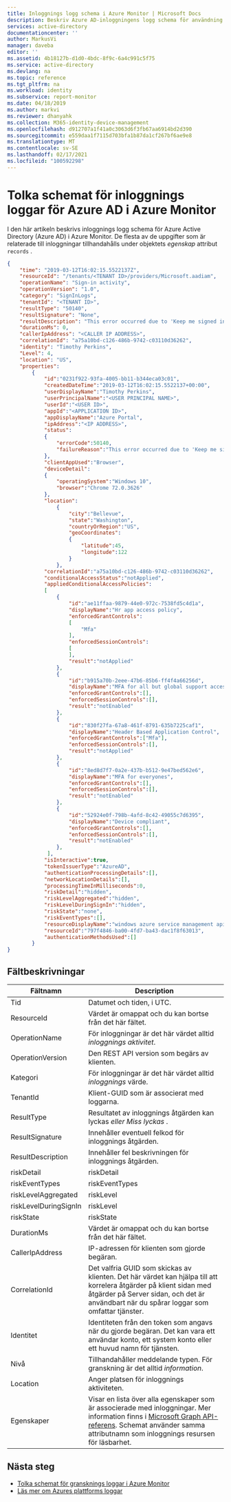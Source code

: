 ```yaml
---
title: Inloggnings logg schema i Azure Monitor | Microsoft Docs
description: Beskriv Azure AD-inloggningens logg schema för användning i Azure Monitor
services: active-directory
documentationcenter: ''
author: MarkusVi
manager: daveba
editor: ''
ms.assetid: 4b18127b-d1d0-4bdc-8f9c-6a4c991c5f75
ms.service: active-directory
ms.devlang: na
ms.topic: reference
ms.tgt_pltfrm: na
ms.workload: identity
ms.subservice: report-monitor
ms.date: 04/18/2019
ms.author: markvi
ms.reviewer: dhanyahk
ms.collection: M365-identity-device-management
ms.openlocfilehash: d912707a1f41a0c3063d6f3fb67aa6914bd2d390
ms.sourcegitcommit: e559daa1f7115d703bfa1b87da1cf267bf6ae9e8
ms.translationtype: MT
ms.contentlocale: sv-SE
ms.lasthandoff: 02/17/2021
ms.locfileid: "100592298"
---
```

# <a name="interpret-the-azure-ad-sign-in-logs-schema-in-azure-monitor"></a>Tolka schemat för inloggnings loggar för Azure AD i Azure Monitor

I den här artikeln beskrivs inloggnings logg schema för Azure Active Directory (Azure AD) i Azure Monitor. De flesta av de uppgifter som är relaterade till inloggningar tillhandahålls under objektets *egenskap* attribut `records` .


```json
{ 
    "time": "2019-03-12T16:02:15.5522137Z", 
    "resourceId": "/tenants/<TENANT ID>/providers/Microsoft.aadiam",
    "operationName": "Sign-in activity", 
    "operationVersion": "1.0", 
    "category": "SignInLogs", 
    "tenantId": "<TENANT ID>", 
    "resultType": "50140", 
    "resultSignature": "None", 
    "resultDescription": "This error occurred due to 'Keep me signed in' interrupt when the user was signing-in.", 
    "durationMs": 0, 
    "callerIpAddress": "<CALLER IP ADDRESS>", 
    "correlationId": "a75a10bd-c126-486b-9742-c03110d36262", 
    "identity": "Timothy Perkins", 
    "Level": 4, 
    "location": "US", 
    "properties": 
        {
            "id":"0231f922-93fa-4005-bb11-b344eca03c01",
            "createdDateTime":"2019-03-12T16:02:15.5522137+00:00",
            "userDisplayName":"Timothy Perkins",
            "userPrincipalName":"<USER PRINCIPAL NAME>",
            "userId":"<USER ID>",
            "appId":"<APPLICATION ID>",
            "appDisplayName":"Azure Portal",
            "ipAddress":"<IP ADDRESS>",
            "status":
            {
                "errorCode":50140,
                "failureReason":"This error occurred due to 'Keep me signed in' interrupt when the user was signing-in."
            },
            "clientAppUsed":"Browser",
            "deviceDetail":
            {
                "operatingSystem":"Windows 10",
                "browser":"Chrome 72.0.3626"
            },
            "location":
                {
                    "city":"Bellevue",
                    "state":"Washington",
                    "countryOrRegion":"US",
                    "geoCoordinates":
                    {
                        "latitude":45,
                        "longitude":122
                    }
                },
            "correlationId":"a75a10bd-c126-486b-9742-c03110d36262",
            "conditionalAccessStatus":"notApplied",
            "appliedConditionalAccessPolicies":
            [
                {
                    "id":"ae11ffaa-9879-44e0-972c-7538fd5c4d1a",
                    "displayName":"Hr app access policy",
                    "enforcedGrantControls":
                    [
                        "Mfa"
                    ],
                    "enforcedSessionControls":
                    [
                    ],
                    "result":"notApplied"
                },
                {
                    "id":"b915a70b-2eee-47b6-85b6-ff4f4a66256d",
                    "displayName":"MFA for all but global support access",
                    "enforcedGrantControls":[],
                    "enforcedSessionControls":[],
                    "result":"notEnabled"
                },
                {
                    "id":"830f27fa-67a8-461f-8791-635b7225caf1",
                    "displayName":"Header Based Application Control",
                    "enforcedGrantControls":["Mfa"],
                    "enforcedSessionControls":[],
                    "result":"notApplied"
                },
                {
                    "id":"8ed8d7f7-0a2e-437b-b512-9e47bed562e6",
                    "displayName":"MFA for everyones",
                    "enforcedGrantControls":[],
                    "enforcedSessionControls":[],
                    "result":"notEnabled"
                },
                {
                    "id":"52924e0f-798b-4afd-8c42-49055c7d6395",
                    "displayName":"Device compliant",
                    "enforcedGrantControls":[],
                    "enforcedSessionControls":[],
                    "result":"notEnabled"
                },
             ],
            "isInteractive":true,
            "tokenIssuerType":"AzureAD",
            "authenticationProcessingDetails":[],
            "networkLocationDetails":[],
            "processingTimeInMilliseconds":0,
            "riskDetail":"hidden",
            "riskLevelAggregated":"hidden",
            "riskLevelDuringSignIn":"hidden",
            "riskState":"none",
            "riskEventTypes":[],
            "resourceDisplayName":"windows azure service management api",
            "resourceId":"797f4846-ba00-4fd7-ba43-dac1f8f63013",
            "authenticationMethodsUsed":[]
        }
}
```


## <a name="field-descriptions"></a>Fältbeskrivningar

| Fältnamn | Description |
|------------|-------------|
| Tid | Datumet och tiden, i UTC. |
| ResourceId | Värdet är omappat och du kan bortse från det här fältet.  |
| OperationName | För inloggningar är det här värdet alltid *inloggnings aktivitet*. |
| OperationVersion | Den REST API version som begärs av klienten. |
| Kategori | För inloggningar är det här värdet alltid *inloggnings* värde. | 
| TenantId | Klient-GUID som är associerat med loggarna. |
| ResultType | Resultatet av inloggnings åtgärden kan lyckas *eller Miss* *lyckas* . | 
| ResultSignature | Innehåller eventuell felkod för inloggnings åtgärden. |
| ResultDescription | Innehåller fel beskrivningen för inloggnings åtgärden. |
| riskDetail | riskDetail | Tillhandahåller orsaken bakom ett särskilt tillstånd för en riskfylld användare, inloggning eller risk identifiering. De möjliga värdena är:,,,,,,, `none` `adminGeneratedTemporaryPassword` `userPerformedSecuredPasswordChange` `userPerformedSecuredPasswordReset` `adminConfirmedSigninSafe` `aiConfirmedSigninSafe` `userPassedMFADrivenByRiskBasedPolicy` `adminDismissedAllRiskForUser` `adminConfirmedSigninCompromised` ,, `unknownFutureValue` . Värdet `none` innebär att ingen åtgärd har utförts för användaren eller inloggning hittills. <br>**Obs:** Information om den här egenskapen kräver en Azure AD Premium P2-licens. Andra licenser returnerar värdet `hidden` . |
| riskEventTypes | riskEventTypes | Typer av risk identifiering som är associerade med inloggningen. Möjliga värden är:,,,,,, `unlikelyTravel` `anonymizedIPAddress` `maliciousIPAddress` `unfamiliarFeatures` `malwareInfectedIPAddress` `suspiciousIPAddress` `leakedCredentials` `investigationsThreatIntelligence` ,  `generic` , och `unknownFutureValue` . |
| riskLevelAggregated | riskLevel | Aggregerad risk nivå. Möjliga värden är:,,,, `none` `low` `medium` `high` `hidden` och `unknownFutureValue` . Värdet `hidden` innebär att användaren eller inloggningen inte har Aktiver ATS för Azure AD Identity Protection. **Obs:** Information om den här egenskapen är endast tillgänglig för Azure AD Premium P2-kunder. Alla andra kunder kommer att returneras `hidden` . |
| riskLevelDuringSignIn | riskLevel | Risk nivå under inloggningen. Möjliga värden är:,,,, `none` `low` `medium` `high` `hidden` och `unknownFutureValue` . Värdet `hidden` innebär att användaren eller inloggningen inte har Aktiver ATS för Azure AD Identity Protection. **Obs:** Information om den här egenskapen är endast tillgänglig för Azure AD Premium P2-kunder. Alla andra kunder kommer att returneras `hidden` . |
| riskState | riskState | Rapporterar status för riskfylld användare, inloggning eller risk identifiering. Möjliga värden är:,,,,,, `none` `confirmedSafe` `remediated` `dismissed` `atRisk` `confirmedCompromised` `unknownFutureValue` . |
| DurationMs |  Värdet är omappat och du kan bortse från det här fältet. |
| CallerIpAddress | IP-adressen för klienten som gjorde begäran. | 
| CorrelationId | Det valfria GUID som skickas av klienten. Det här värdet kan hjälpa till att korrelera åtgärder på klient sidan med åtgärder på Server sidan, och det är användbart när du spårar loggar som omfattar tjänster. |
| Identitet | Identiteten från den token som angavs när du gjorde begäran. Det kan vara ett användar konto, ett system konto eller ett huvud namn för tjänsten. |
| Nivå | Tillhandahåller meddelande typen. För granskning är det alltid *information*. |
| Location | Anger platsen för inloggnings aktiviteten. |
| Egenskaper | Visar en lista över alla egenskaper som är associerade med inloggningar. Mer information finns i [Microsoft Graph API-referens](/graph/api/resources/signin?view=graph-rest-beta). Schemat använder samma attributnamn som inloggnings resursen för läsbarhet.

## <a name="next-steps"></a>Nästa steg

* [Tolka schemat för gransknings loggar i Azure Monitor](reference-azure-monitor-audit-log-schema.md)
* [Läs mer om Azures plattforms loggar](../../azure-monitor/essentials/platform-logs-overview.md)
